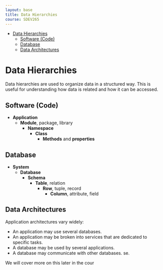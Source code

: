 ```yaml
---
layout: base
title: Data Hierarchies
course: SDEV265
---
```


- [Data Hierarchies](#data-hierarchies)
  - [Software (Code)](#software-code)
  - [Database](#database)
  - [Data Architectures](#data-architectures)

# Data Hierarchies

Data hierarchies are used to organize data in a structured way. This is useful for understanding how data is related and how it can be accessed.

## Software (Code)

- **Application**
  - **Module**, package, library
    - **Namespace**
      - **Class**
        - **Methods** and **properties**

## Database

- **System**
  - **Database**
    - **Schema**
      - **Table**, relation
        - **Row**, tuple, record
          - **Column**, attribute, field

## Data Architectures

Application architectures vary widely:

- An application may use several databases.
- An application may be broken into services that are dedicated to specific tasks.
- A database may be used by several applications.
- A database may communicate with other databases.
  se.

We will cover more on this later in the cour
